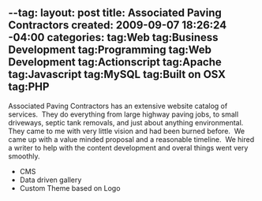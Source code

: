 --tag:
layout: post
title: Associated Paving Contractors
created: 2009-09-07 18:26:24 -04:00
categories: 
tag:Web
tag:Business Development
tag:Programming
tag:Web Development
tag:Actionscript
tag:Apache
tag:Javascript
tag:MySQL
tag:Built on OSX
tag:PHP
---
<p>Associated Paving Contractors has an extensive website catalog of services.&nbsp; They do everything from large highway paving jobs, to small driveways, septic tank removals, and just about anything environmental.&nbsp; They came to me with very little vision and had been burned before.&nbsp; We came up with a value minded proposal and a reasonable timeline.&nbsp; We hired a writer to help with the content development and overal things went very smoothly.</p><ul><li>CMS</li><li>Data driven gallery</li><li>Custom Theme based on Logo</li></ul>
